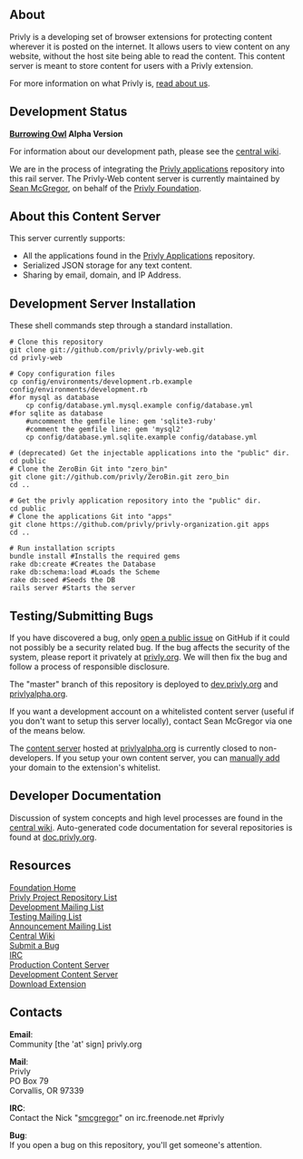 ## About ##

Privly is a developing set of browser extensions for protecting content wherever it is posted on the internet. It allows users to view content on any website, without the host site being able to read the content. This content server is meant to store content for users with a Privly extension.

For more information on what Privly is, [read about us](https://priv.ly/pages/about).

## Development Status ##

**[Burrowing Owl](https://github.com/privly/privly-organization/wiki/Burrowing) Alpha Version**

For information about our development path, please see the [central wiki](https://github.com/privly/privly-organization/wiki/Version-List).

We are in the process of integrating the [Privly applications](https://github.com/privly/privly-applications) repository into this rail server. The Privly-Web content server is currently maintained by [Sean McGregor](https://github.com/smcgregor), on behalf of the [Privly Foundation](http://www.privly.org).

## About this Content Server ##

This server currently supports:

* All the applications found in the [Privly Applications](https://github.com/privly/privly-applications) repository.
* Serialized JSON storage for any text content.
* Sharing by email, domain, and IP Address.

## Development Server Installation ##

These shell commands step through a standard installation.

    # Clone this repository
    git clone git://github.com/privly/privly-web.git
    cd privly-web
    
    # Copy configuration files
    cp config/environments/development.rb.example config/environments/development.rb
    #for mysql as database
        cp config/database.yml.mysql.example config/database.yml
    #for sqlite as database
        #uncomment the gemfile line: gem 'sqlite3-ruby'
        #comment the gemfile line: gem 'mysql2'
        cp config/database.yml.sqlite.example config/database.yml
    
    # (deprecated) Get the injectable applications into the "public" dir.
    cd public
    # Clone the ZeroBin Git into "zero_bin"
    git clone git://github.com/privly/ZeroBin.git zero_bin
    cd .. 
    
    # Get the privly application repository into the "public" dir.
    cd public
    # Clone the applications Git into "apps"
    git clone https://github.com/privly/privly-organization.git apps
    cd ..
    
    # Run installation scripts
    bundle install #Installs the required gems
    rake db:create #Creates the Database
    rake db:schema:load #Loads the Scheme
    rake db:seed #Seeds the DB
    rails server #Starts the server

## Testing/Submitting Bugs ##

If you have discovered a bug, only [open a public issue](https://github.com/privly/privly-web/issues/new) on GitHub if it could not possibly be a security related bug. If the bug affects the security of the system, please report it privately at [privly.org](http://www.privly.org/content/bug-report). We will then fix the bug and follow a process of responsible disclosure.

The "master" branch of this repository is deployed to [dev.privly.org](https://dev.privly.org) and [privlyalpha.org](https://privlyalpha.org).

If you want a development account on a whitelisted content server (useful if you don't want to setup this server locally), contact Sean McGregor via one of the means below.

The [content server](https://github.com/privly/privly-web) hosted at [privlyalpha.org](https://privlyalpha.org) is currently closed to non-developers. If you setup your own content server, you can [manually add](https://github.com/privly/privly-organization/wiki/Manually-Adding-Domains-to-the-Whitelist) your domain to the extension's whitelist.

## Developer Documentation ##

Discussion of system concepts and high level processes are found in the [central wiki](https://github.com/privly/privly-organization/wiki). Auto-generated code documentation for several repositories is found at [doc.privly.org](http://doc.privly.org).

## Resources ##

[Foundation Home](http://www.privly.org)  
[Privly Project Repository List](https://github.com/privly)  
[Development Mailing List](http://groups.google.com/group/privly)  
[Testing Mailing List](http://groups.google.com/group/privly-test)  
[Announcement Mailing List](http://groups.google.com/group/privly-announce)  
[Central Wiki](https://github.com/privly/privly-organization/wiki)  
[Submit a Bug](http://www.privly.org/content/bug-report)  
[IRC](http://www.privly.org/content/irc)  
[Production Content Server](https://privlyalpha.org)  
[Development Content Server](https://dev.privly.org)  
[Download Extension](https://priv.ly/pages/download)  

## Contacts ##

**Email**:  
Community [the 'at' sign] privly.org  

**Mail**:  
Privly  
PO Box 79  
Corvallis, OR 97339 
 
**IRC**:  
Contact the Nick "[smcgregor](https://github.com/smcgregor)" on irc.freenode.net #privly

**Bug**:  
If you open a bug on this repository, you'll get someone's attention.

